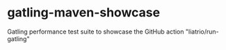# gatling-maven-showcase
Gatling performance test suite to showcase the GitHub action "liatrio/run-gatling"
